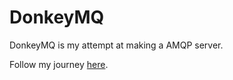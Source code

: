 # DonkeyMQ

DonkeyMQ is my attempt at making a AMQP server.

Follow my journey [here](https://kazaamjt.github.io/DonkeyMQ/).
